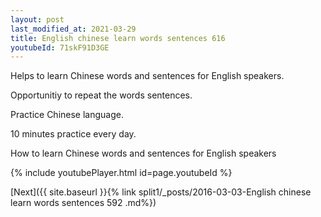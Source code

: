 ```yaml
---
layout: post
last_modified_at: 2021-03-29
title: English chinese learn words sentences 616 
youtubeId: 71skF91D3GE
---
```

 
 
Helps to learn Chinese words and sentences for English speakers.

Opportunitiy to repeat the words sentences. 

Practice Chinese language. 
 
10 minutes practice every day. 
 
How to learn Chinese words and sentences for English speakers 
 
{% include youtubePlayer.html id=page.youtubeId %}
 
 
[Next]({{ site.baseurl }}{% link  split1/_posts/2016-03-03-English chinese learn words sentences 592 .md%})
 
